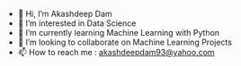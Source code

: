 - 👋 Hi, I’m Akashdeep Dam
- 👀 I’m interested in Data Science
- 🌱 I’m currently learning Machine Learning with Python
- 💞️ I’m looking to collaborate on Machine Learning Projects
- 📫 How to reach me : akashdeepdam93@yahoo.com

<!---
akashreveluv/akashreveluv is a ✨ special ✨ repository because its `README.md` (this file) appears on your GitHub profile.
You can click the Preview link to take a look at your changes.
--->
